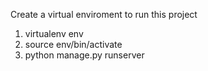Create a virtual enviroment to run this project
1. virtualenv env
2. source env/bin/activate
3. python manage.py runserver